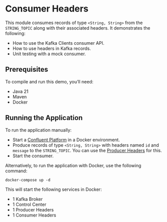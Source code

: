 # Consumer Headers

This module consumes records of type `<String, String>` from the `STRING_TOPIC` along with their associated headers.
It demonstrates the following:

- How to use the Kafka Clients consumer API.
- How to use headers in Kafka records.
- Unit testing with a mock consumer.

## Prerequisites

To compile and run this demo, you’ll need:

- Java 21
- Maven
- Docker

## Running the Application

To run the application manually:

- Start a [Confluent Platform](https://docs.confluent.io/platform/current/quickstart/ce-docker-quickstart.html#step-1-download-and-start-cp) in a Docker environment.
- Produce records of type `<String, String>` with headers named `id` and `message` to the `STRING_TOPIC`. You can use the [Producer Headers](../../kafka-producer-quickstarts/kafka-producer-headers) for this.
- Start the consumer.

Alternatively, to run the application with Docker, use the following command:

```console
docker-compose up -d
```

This will start the following services in Docker:

- 1 Kafka Broker
- 1 Control Center
- 1 Producer Headers
- 1 Consumer Headers

